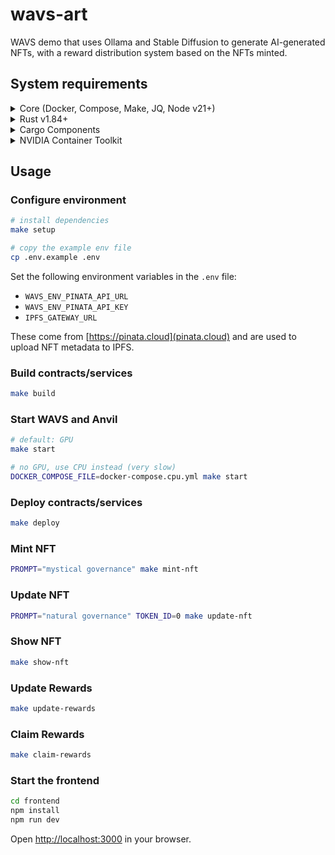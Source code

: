 # wavs-art

WAVS demo that uses Ollama and Stable Diffusion to generate AI-generated NFTs,
with a reward distribution system based on the NFTs minted.

## System requirements

<details>
<summary>Core (Docker, Compose, Make, JQ, Node v21+)</summary>

### Docker

- **MacOS**: `brew install --cask docker`
- **Linux**: `sudo apt -y install docker.io`
- **Windows WSL**: [docker desktop wsl](https://docs.docker.com/desktop/wsl/#turn-on-docker-desktop-wsl-2) & `sudo chmod 666 /var/run/docker.sock`
- [Docker Documentation](https://docs.docker.com/get-started/get-docker/)

### Docker Compose

- **MacOS**: Already installed with Docker installer
- **Linux + Windows WSL**: `sudo apt-get install docker-compose-v2`
- [Compose Documentation](https://docs.docker.com/compose/)

### Make

- **MacOS**: `brew install make`
- **Linux + Windows WSL**: `sudo apt -y install make`
- [Make Documentation](https://www.gnu.org/software/make/manual/make.html)

### JQ

- **MacOS**: `brew install jq`
- **Linux + Windows WSL**: `sudo apt -y install jq`
- [JQ Documentation](https://jqlang.org/download/)

### Node.js

- **Required Version**: v21+
- [Installation via NVM](https://github.com/nvm-sh/nvm?tab=readme-ov-file#installing-and-updating)
</details>

<details>

<summary>Rust v1.84+</summary>

### Rust Installation

```bash docci-ignore
curl --proto '=https' --tlsv1.2 -sSf https://sh.rustup.rs | sh

rustup toolchain install stable
rustup target add wasm32-wasip2
```

### Upgrade Rust

```bash docci-ignore
# Remove old targets if present
rustup target remove wasm32-wasi || true
rustup target remove wasm32-wasip1 || true

# Update and add required target
rustup update stable
rustup target add wasm32-wasip2
```

</details>

<details>
<summary>Cargo Components</summary>

### Install Cargo Components

```bash docci-ignore
# Install required cargo components
# https://github.com/bytecodealliance/cargo-component#installation
cargo install cargo-binstall
cargo binstall cargo-component warg-cli wkg --locked --no-confirm --force

# Configure default registry
# Found at: $HOME/.config/wasm-pkg/config.toml
wkg config --default-registry wa.dev
```

</details>

<details>
<summary>NVIDIA Container Toolkit</summary>

The [NVIDIA Container Toolkit](https://docs.nvidia.com/datacenter/cloud-native/container-toolkit/latest/install-guide.html) lets Docker use the GPU.

```bash
# install
distribution=$(. /etc/os-release;echo $ID$VERSION_ID) \
&& curl -s -L https://nvidia.github.io/nvidia-docker/gpgkey | sudo apt-key add - \
&& curl -s -L https://nvidia.github.io/nvidia-docker/$distribution/nvidia-docker.list | sudo tee /etc/apt/sources.list.d/nvidia-docker.list
sudo apt-get update && sudo apt-get install -y nvidia-docker2
sudo systemctl restart docker

# test
docker run --rm --gpus all nvidia/cuda:12.3.1-base-ubuntu20.04 nvidia-smi
```

</details>

## Usage

### Configure environment

```bash
# install dependencies
make setup

# copy the example env file
cp .env.example .env
```

Set the following environment variables in the `.env` file:

- `WAVS_ENV_PINATA_API_URL`
- `WAVS_ENV_PINATA_API_KEY`
- `IPFS_GATEWAY_URL`

These come from [https://pinata.cloud](pinata.cloud) and are used to upload NFT metadata to IPFS.

### Build contracts/services

```bash
make build
```

### Start WAVS and Anvil

```bash
# default: GPU
make start

# no GPU, use CPU instead (very slow)
DOCKER_COMPOSE_FILE=docker-compose.cpu.yml make start
```

### Deploy contracts/services

```bash
make deploy
```

### Mint NFT

```bash
PROMPT="mystical governance" make mint-nft
```

### Update NFT

```bash
PROMPT="natural governance" TOKEN_ID=0 make update-nft
```

### Show NFT

```bash
make show-nft
```

### Update Rewards

```bash
make update-rewards
```

### Claim Rewards

```bash
make claim-rewards
```

### Start the frontend

```bash
cd frontend
npm install
npm run dev
```

Open [http://localhost:3000](http://localhost:3000) in your browser.
